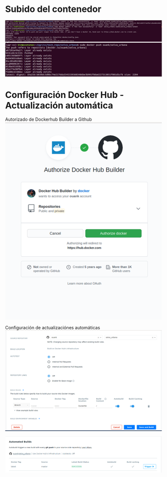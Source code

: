 # Subido del contenedor
![commit docker container](imgs/docker_push1.png)
![docker push](imgs/docker_push2.png)

# Configuración Docker Hub - Actualización automática
Autorizado de Dockerhub Builder a Github
![github authorization](imgs/authorize_docker_github.png)

Configuración de actualizaciónes automáticas
![automated build settings](imgs/automated_build_settings.png)

![automated build success](imgs/automated_build_success.png)
